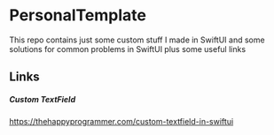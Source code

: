 # PersonalTemplate
This repo contains just some custom stuff I made in SwiftUI and some solutions for common problems in SwiftUI plus some useful links

## Links

##### Custom TextField
https://thehappyprogrammer.com/custom-textfield-in-swiftui
